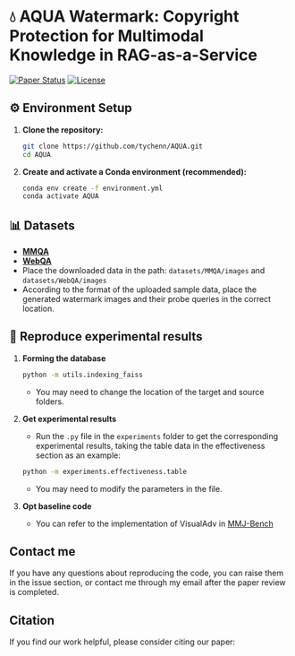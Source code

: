 # 💧 AQUA Watermark: Copyright Protection for Multimodal Knowledge in RAG-as-a-Service

[![Paper Status](https://img.shields.io/badge/Status-arXiv%20Preprint%20--%20Under%20Review-blue)](https://arxiv.org/abs/YOUR_ARXIV_ID)  [![License](https://img.shields.io/badge/license-MIT-green)](LICENSE) 

## ⚙️ Environment Setup


1.  **Clone the repository:**
    ```bash
    git clone https://github.com/tychenn/AQUA.git
    cd AQUA
    ```
2.  **Create and activate a Conda environment (recommended):**
    ```bash
    conda env create -f environment.yml
    conda activate AQUA
    ```

## 📊 Datasets 

* [**MMQA**]([https://github.com/allenai/multimodalqa])  
* [**WebQA**]([https://github.com/WebQnA/WebQA])  
* Place the downloaded data in the path: `datasets/MMQA/images` and `datasets/WebQA/images`
* According to the format of the uploaded sample data, place the generated watermark images and their probe queries in the correct location.

    
    
## 🚀 Reproduce experimental results


1.  **Forming the database**
    ```bash
    python -m utils.indexing_faiss
    ```
    * You may need to change the location of the target and source folders.

2.  **Get experimental results**
    * Run the `.py` file in the `experiments` folder to get the corresponding experimental results, taking the table data in the effectiveness section as an example:
    ```bash
    python -m experiments.effectiveness.table
    ```
    * You may need to modify the parameters in the file.

3.  **Opt baseline code**
    * You can refer to the implementation of VisualAdv in [MMJ-Bench]([https://github.com/thunxxx/MLLM-Jailbreak-evaluation-MMJ-Bench])
## Contact me
If you have any questions about reproducing the code, you can raise them in the issue section, or contact me through my email after the paper review is completed.


## Citation

If you find our work helpful, please consider citing our paper:

```bibtex
